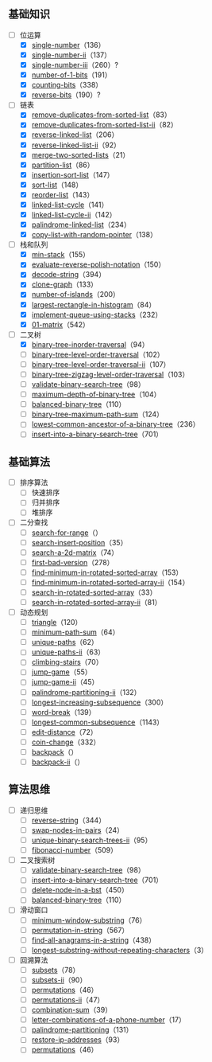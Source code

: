 ## 基础知识
- [ ]  位运算
    - [x]  [single-number](https://leetcode-cn.com/problems/single-number/)（136）
    - [x]  [single-number-ii](https://leetcode-cn.com/problems/single-number-ii/)（137）
    - [x]  [single-number-iii](https://leetcode-cn.com/problems/single-number-iii/)（260）?
    - [x]  [number-of-1-bits](https://leetcode-cn.com/problems/number-of-1-bits/)（191）
    - [x]  [counting-bits](https://leetcode-cn.com/problems/counting-bits/)（338）
    - [x]  [reverse-bits](https://leetcode-cn.com/problems/reverse-bits/)（190）?
- [ ]  链表
    - [x]  [remove-duplicates-from-sorted-list](https://leetcode-cn.com/problems/remove-duplicates-from-sorted-list/)（83）
    - [x]  [remove-duplicates-from-sorted-list-ii](https://leetcode-cn.com/problems/remove-duplicates-from-sorted-list-ii/)（82）
    - [x]  [reverse-linked-list](https://leetcode-cn.com/problems/reverse-linked-list/)（206）
    - [x]  [reverse-linked-list-ii](https://leetcode-cn.com/problems/reverse-linked-list-ii/)（92）
    - [x]  [merge-two-sorted-lists](https://leetcode-cn.com/problems/merge-two-sorted-lists/)（21）
    - [x]  [partition-list](https://leetcode-cn.com/problems/partition-list/)（86）
    - [x]  [insertion-sort-list](https://leetcode-cn.com/problems/insertion-sort-list/)（147）
    - [x]  [sort-list](https://leetcode-cn.com/problems/sort-list/)（148）
    - [x]  [reorder-list](https://leetcode-cn.com/problems/reorder-list/)（143）
    - [x]  [linked-list-cycle](https://leetcode-cn.com/problems/linked-list-cycle/)（141）
    - [x]  [linked-list-cycle-ii](https://leetcode-cn.com/problems/linked-list-cycle-ii/)（142）
    - [x]  [palindrome-linked-list](https://leetcode-cn.com/problems/palindrome-linked-list/)（234）
    - [x]  [copy-list-with-random-pointer](https://leetcode-cn.com/problems/copy-list-with-random-pointer/)（138）
- [ ]  栈和队列
    - [x]  [min-stack](https://leetcode-cn.com/problems/min-stack/)（155）
    - [x]  [evaluate-reverse-polish-notation](https://leetcode-cn.com/problems/evaluate-reverse-polish-notation/)（150）
    - [x]  [decode-string](https://leetcode-cn.com/problems/decode-string/)（394）
    - [x]  [clone-graph](https://leetcode-cn.com/problems/clone-graph/)（133）
    - [x]  [number-of-islands](https://leetcode-cn.com/problems/number-of-islands/)（200）
    - [x]  [largest-rectangle-in-histogram](https://leetcode-cn.com/problems/largest-rectangle-in-histogram/)（84）
    - [x]  [implement-queue-using-stacks](https://leetcode-cn.com/problems/implement-queue-using-stacks/)（232）
    - [x]  [01-matrix](https://leetcode-cn.com/problems/01-matrix/)（542）
- [ ]  二叉树
    - [x]  [binary-tree-inorder-traversal](https://leetcode-cn.com/problems/binary-tree-inorder-traversal/)（94）
    - [ ]  [binary-tree-level-order-traversal](https://leetcode-cn.com/problems/binary-tree-level-order-traversal/)（102）
    - [ ]  [binary-tree-level-order-traversal-ii](https://leetcode-cn.com/problems/binary-tree-level-order-traversal-ii/)（107）
    - [ ]  [binary-tree-zigzag-level-order-traversal](https://leetcode-cn.com/problems/binary-tree-zigzag-level-order-traversal/)（103）
    - [ ]  [validate-binary-search-tree](https://leetcode-cn.com/problems/validate-binary-search-tree/)（98）
    - [ ]  [maximum-depth-of-binary-tree](https://leetcode-cn.com/problems/maximum-depth-of-binary-tree/)（104）
    - [ ]  [balanced-binary-tree](https://leetcode-cn.com/problems/balanced-binary-tree/)（110）
    - [ ]  [binary-tree-maximum-path-sum](https://leetcode-cn.com/problems/binary-tree-maximum-path-sum/)（124）
    - [ ]  [lowest-common-ancestor-of-a-binary-tree](https://leetcode-cn.com/problems/lowest-common-ancestor-of-a-binary-tree/)（236）
    - [ ]  [insert-into-a-binary-search-tree](https://leetcode-cn.com/problems/insert-into-a-binary-search-tree/)（701）

## 基础算法
- [ ]  排序算法
    - [ ]  快速排序
    - [ ]  归并排序
    - [ ]  堆排序
- [ ]  二分查找
    - [ ]  [search-for-range](https://www.lintcode.com/problem/search-for-a-range/description)（）
    - [ ]  [search-insert-position](https://leetcode-cn.com/problems/search-insert-position/)（35）
    - [ ]  [search-a-2d-matrix](https://leetcode-cn.com/problems/search-a-2d-matrix/)（74）
    - [ ]  [first-bad-version](https://leetcode-cn.com/problems/first-bad-version/)（278）
    - [ ]  [find-minimum-in-rotated-sorted-array](https://leetcode-cn.com/problems/find-minimum-in-rotated-sorted-array/)（153）
    - [ ]  [find-minimum-in-rotated-sorted-array-ii](https://leetcode-cn.com/problems/find-minimum-in-rotated-sorted-array-ii/)（154）
    - [ ]  [search-in-rotated-sorted-array](https://leetcode-cn.com/problems/search-in-rotated-sorted-array/)（33）
    - [ ]  [search-in-rotated-sorted-array-ii](https://leetcode-cn.com/problems/search-in-rotated-sorted-array-ii/)（81）
- [ ]  动态规划
    - [ ]  [triangle](https://leetcode-cn.com/problems/triangle/)（120）
    - [ ]  [minimum-path-sum](https://leetcode-cn.com/problems/minimum-path-sum/)（64）
    - [ ]  [unique-paths](https://leetcode-cn.com/problems/unique-paths/)（62）
    - [ ]  [unique-paths-ii](https://leetcode-cn.com/problems/unique-paths-ii/)（63）
    - [ ]  [climbing-stairs](https://leetcode-cn.com/problems/climbing-stairs/)（70）
    - [ ]  [jump-game](https://leetcode-cn.com/problems/jump-game/)（55）
    - [ ]  [jump-game-ii](https://leetcode-cn.com/problems/jump-game-ii/)（45）
    - [ ]  [palindrome-partitioning-ii](https://leetcode-cn.com/problems/palindrome-partitioning-ii/)（132）
    - [ ]  [longest-increasing-subsequence](https://leetcode-cn.com/problems/longest-increasing-subsequence/)（300）
    - [ ]  [word-break](https://leetcode-cn.com/problems/word-break/)（139）
    - [ ]  [longest-common-subsequence](https://leetcode-cn.com/problems/longest-common-subsequence/)（1143）
    - [ ]  [edit-distance](https://leetcode-cn.com/problems/edit-distance/)（72）
    - [ ]  [coin-change](https://leetcode-cn.com/problems/coin-change/)（332）
    - [ ]  [backpack](https://www.lintcode.com/problem/backpack/description)（）
    - [ ]  [backpack-ii](https://www.lintcode.com/problem/backpack-ii/description)（）

## 算法思维
- [ ]  递归思维
    - [ ]  [reverse-string](https://leetcode-cn.com/problems/reverse-string/)（344）
    - [ ]  [swap-nodes-in-pairs](https://leetcode-cn.com/problems/swap-nodes-in-pairs/)（24）
    - [ ]  [unique-binary-search-trees-ii](https://leetcode-cn.com/problems/unique-binary-search-trees-ii/)（95）
    - [ ]  [fibonacci-number](https://leetcode-cn.com/problems/fibonacci-number/)（509）
- [ ]  二叉搜索树
    - [ ]  [validate-binary-search-tree](https://leetcode-cn.com/problems/validate-binary-search-tree/)（98）
    - [ ]  [insert-into-a-binary-search-tree](https://leetcode-cn.com/problems/insert-into-a-binary-search-tree/)（701）
    - [ ]  [delete-node-in-a-bst](https://leetcode-cn.com/problems/delete-node-in-a-bst/)（450）
    - [ ]  [balanced-binary-tree](https://leetcode-cn.com/problems/balanced-binary-tree/)（110）
- [ ]  滑动窗口
    - [ ]  [minimum-window-substring](https://leetcode-cn.com/problems/minimum-window-substring/)（76）
    - [ ]  [permutation-in-string](https://leetcode-cn.com/problems/permutation-in-string/)（567）
    - [ ]  [find-all-anagrams-in-a-string](https://leetcode-cn.com/problems/find-all-anagrams-in-a-string/)（438）
    - [ ]  [longest-substring-without-repeating-characters](https://leetcode-cn.com/problems/longest-substring-without-repeating-characters/)（3）
- [ ]  回溯算法
    - [ ]  [subsets](https://leetcode-cn.com/problems/subsets/)（78）
    - [ ]  [subsets-ii](https://leetcode-cn.com/problems/subsets-ii/)（90）
    - [ ]  [permutations](https://leetcode-cn.com/problems/permutations/)（46）
    - [ ]  [permutations-ii](https://leetcode-cn.com/problems/permutations-ii/)（47）
    - [ ]  [combination-sum](https://leetcode-cn.com/problems/combination-sum/)（39）
    - [ ]  [letter-combinations-of-a-phone-number](https://leetcode-cn.com/problems/letter-combinations-of-a-phone-number/)（17）
    - [ ]  [palindrome-partitioning](https://leetcode-cn.com/problems/palindrome-partitioning/)（131）
    - [ ]  [restore-ip-addresses](https://leetcode-cn.com/problems/restore-ip-addresses/)（93）
    - [ ]  [permutations](https://leetcode-cn.com/problems/permutations/)（46）